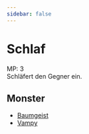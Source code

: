 ```yaml
---
sidebar: false
---
```

# Schlaf

MP: 3\
Schläfert den Gegner ein.

## Monster

- [Baumgeist](../../types/plant/baumgeist/)
- [Vampy](../../types/bird/vampy/)